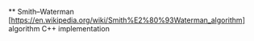 ** Smith–Waterman [https://en.wikipedia.org/wiki/Smith%E2%80%93Waterman_algorithm] algorithm C++ implementation 